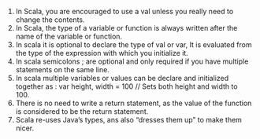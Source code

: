 1. In Scala, you are encouraged to use a val unless you really need to change the contents.
2. In Scala, the type of a variable or function is always written after the
    name of the variable or function. 
3. In scala it is optional to declare the type of val or var, It is evaluated from
    the type of the expression with which you initialize it.
4. In scala semicolons ; are optional and only required if you have multiple statements on the same line. 
5. In scala multiple variables or values can be declare and initialized together as :
    var height, width = 100 // Sets both height and width to 100. 
6. There is no need to write a return statement, as the value of the function is considered to be the return statement.
7. Scala re-uses Java’s types, ans also “dresses them up” to make them nicer.



